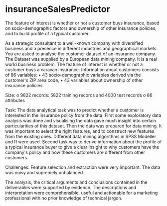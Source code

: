 # insuranceSalesPredictor
The feature of interest is whether or not a customer buys insurance, based on socio-demographic factors and ownership of other insurance policies; and to build profile of a typical customer.

As a strategic consultant to a well-known company with diversified business and a presence in different industries and geographical markets. You are asked to analyse the customer dataset of an insurance company. The Dataset was supplied by a European data mining company. It is a real world business problem. The feature of interest is whether or not a customer buys a caravan insurance.
Information about customers consists of 86 variables: 
•	43 socio-demographic variables derived via the customer's ZIP area code,
•	43 variables about ownership of other insurance policies.

Size:
o	9822 records: 5822 training records and 4000 test records
o	86 attributes

Task: The data analytical task was to predict whether a customer is interested in the insurance policy from the data.  First some exploratory data analysis was done and visualising the data gave much insight into certain particularities of this dataset. Then the data was prepared for data mining. It was important to select the right features, and to construct new features from the existing ones. Different data mining algorithms in SPSS Modeller and R were used. 
Second task was to derive information about the profile of a typical insurance buyer to give a clear insight to why customers have the company's policy and how these customers are different from other customers.

Challenges: Feature selection and extraction were very important. The data was noisy and supremely unbalanced. 

The analysis, the critical arguments and conclusions contained in the deliverables were supported by evidence. The descriptions and interpretation were comprehensible, useful and actionable for a marketing professional with no prior knowledge of technical jargon. 
